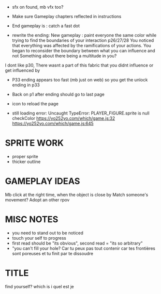 
* sfx on found, mb vfx too?

* Make sure Gameplay chapters reflected in instructions
*  End gameplay is : catch a fast dot

* rewrite the ending:
New gameplay : paint everyone the same color while trying to find the boundaries of your interaction
p26/27/28
You noticed that everything was affected by the ramifications of your actions. You began to reconsider the boundary between what you can influence and not
Something about there being a multitude in you?

I dont like p30, 
There wasnt a part of this fabric that you didnt influence or get influenced by

* P33 ending appears too fast (mb just on web) so you get the unlock ending in p33

* Back on p1 after ending should go to last page 

* icon to reload the page

* still loading error:
Uncaught TypeError: PLAYER_FIGURE.sprite is null
    checkColor https://yo252yo.com/which/game.js:32
    <anonymous> https://yo252yo.com/which/game.js:645


# SPRITE WORK
* proper sprite
* thicker outline

# GAMEPLAY IDEAS
Mb click at the right time, when the object is close by 
Match someone's movement? Adopt an other rpov 


# MISC NOTES
* you need to stand out to be noticed
* touch your self to progress
* first read should be "its obvious", second read = "its so arbitrary"
* "you can't fill your hole? Car tu peux pas tout contenir car tes frontières sont poreuses et tu finit par te dissoudre 


# TITLE

find yourself?
which is i
quel est je
